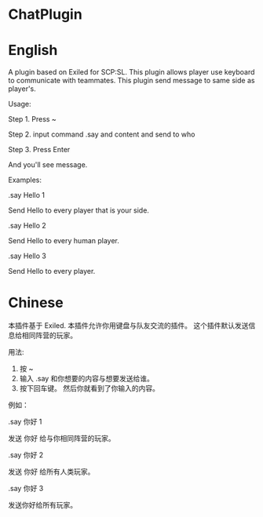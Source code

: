 # ChatPlugin

# English

A plugin based on Exiled for SCP:SL. This plugin allows player use keyboard to communicate with teammates.
This plugin send message to same side as player's.

Usage:

Step 1. Press ~

Step 2. input command .say and content and send to who

Step 3. Press Enter

And you'll see message.

Examples:

.say Hello 1

Send Hello to every player that is your side.

.say Hello 2

Send Hello to every human player.

.say Hello 3

Send Hello to every player.


# Chinese

本插件基于 Exiled. 本插件允许你用键盘与队友交流的插件。
这个插件默认发送信息给相同阵营的玩家。

用法:

1. 按 ~
2. 输入 .say 和你想要的内容与想要发送给谁。
3. 按下回车键。
然后你就看到了你输入的内容。

例如：

.say 你好 1

发送 你好 给与你相同阵营的玩家。

.say 你好 2

发送 你好 给所有人类玩家。

.say 你好 3

发送你好给所有玩家。





